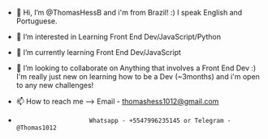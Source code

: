 - 👋 Hi, I’m @ThomasHessB and i'm from Brazil! :) I speak English and Portuguese.

- 👀 I’m interested in Learning Front End Dev/JavaScript/Python
- 🌱 I’m currently learning Front End Dev/JavaScript
- 💞️ I’m looking to collaborate on Anything that involves a Front End Dev :) I'm really just new on learning how to be a Dev (~3months) and i'm open to any new challenges!
- 📫 How to reach me --> Email - thomashess1012@gmail.com 
-                         Whatsapp - +5547996235145 or Telegram - @Thomas1012
                
